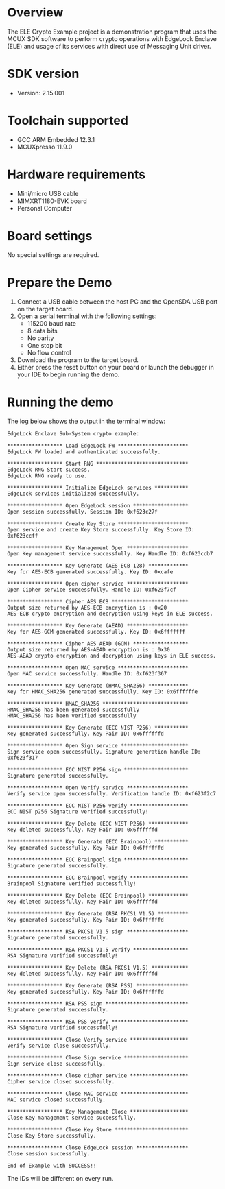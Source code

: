 Overview
========
The ELE Crypto Example project is a demonstration program that uses the MCUX SDK
software to perform crypto operations with EdgeLock Enclave (ELE) and usage of
its services with direct use of Messaging Unit driver.


SDK version
===========
- Version: 2.15.001

Toolchain supported
===================
- GCC ARM Embedded  12.3.1
- MCUXpresso  11.9.0

Hardware requirements
=====================
- Mini/micro USB cable
- MIMXRT1180-EVK board
- Personal Computer

Board settings
==============
No special settings are required.

Prepare the Demo
================
1.  Connect a USB cable between the host PC and the OpenSDA USB port on the target board. 
2.  Open a serial terminal with the following settings:
    - 115200 baud rate
    - 8 data bits
    - No parity
    - One stop bit
    - No flow control
3.  Download the program to the target board.
4.  Either press the reset button on your board or launch the debugger in your IDE to begin running the demo.

Running the demo
================
The log below shows the output in the terminal window:
~~~~~~~~~~~~~~~~~~~~~~~~~~~~~~~~~~~
EdgeLock Enclave Sub-System crypto example:

****************** Load EdgeLock FW ***********************
EdgeLock FW loaded and authenticated successfully.

****************** Start RNG ******************************
EdgeLock RNG Start success.
EdgeLock RNG ready to use.

****************** Initialize EdgeLock services ***********
EdgeLock services initialized successfully.

****************** Open EdgeLock session ******************
Open session successfully. Session ID: 0xf623c27f

****************** Create Key Store ***********************
Open service and create Key Store successfully. Key Store ID: 0xf623ccff

****************** Key Management Open ********************
Open Key management service successfully. Key Handle ID: 0xf623ccb7

****************** Key Generate (AES ECB 128) *************
Key for AES-ECB generated successfully. Key ID: 0xcafe

****************** Open cipher service ********************
Open Cipher service successfully. Handle ID: 0xf623f7cf

****************** Cipher AES ECB *************************
Output size returned by AES-ECB encryption is : 0x20
AES-ECB crypto encryption and decryption using keys in ELE success.

****************** Key Generate (AEAD) ********************
Key for AES-GCM generated successfully. Key ID: 0x6fffffff

****************** Cipher AES AEAD (GCM) ******************
Output size returned by AES-AEAD encryption is : 0x30
AES-AEAD crypto encryption and decryption using keys in ELE success.

****************** Open MAC service ***********************
Open MAC service successfully. Handle ID: 0xf623f367

****************** Key Generate (HMAC_SHA256) *************
Key for HMAC_SHA256 generated successfully. Key ID: 0x6ffffffe

****************** HMAC_SHA256 ****************************
HMAC_SHA256 has been generated successfully
HMAC_SHA256 has been verified successfully

****************** Key Generate (ECC NIST P256) ***********
Key generated successfully. Key Pair ID: 0x6ffffffd

****************** Open Sign service **********************
Sign service open successfully. Signature generation handle ID: 0xf623f317

****************** ECC NIST P256 sign *********************
Signature generated successfully.

****************** Open Verify service ********************
Verify service open successfully. Verification handle ID: 0xf623f2c7

****************** ECC NIST P256 verify *******************
ECC NIST p256 Signature verified successfully!

****************** Key Delete (ECC NIST P256) *************
Key deleted successfully. Key Pair ID: 0x6ffffffd

****************** Key Generate (ECC Brainpool) ***********
Key generated successfully. Key Pair ID: 0x6ffffffd

****************** ECC Brainpool sign *********************
Signature generated successfully.

****************** ECC Brainpool verify *******************
Brainpool Signature verified successfully!

****************** Key Delete (ECC Brainpool) *************
Key deleted successfully. Key Pair ID: 0x6ffffffd

****************** Key Generate (RSA PKCS1 V1.5) **********
Key generated successfully. Key Pair ID: 0x6ffffffd

****************** RSA PKCS1 V1.5 sign ********************
Signature generated successfully.

****************** RSA PKCS1 V1.5 verify ******************
RSA Signature verified successfully!

****************** Key Delete (RSA PKCS1 V1.5) ************
Key deleted successfully. Key Pair ID: 0x6ffffffd

****************** Key Generate (RSA PSS) *****************
Key generated successfully. Key Pair ID: 0x6ffffffd

****************** RSA PSS sign ***************************
Signature generated successfully.

****************** RSA PSS verify *************************
RSA Signature verified successfully!

****************** Close Verify service *******************
Verify service close successfully.

****************** Close Sign service *********************
Sign service close successfully.

****************** Close cipher service *******************
Cipher service closed successfully.

****************** Close MAC service **********************
MAC service closed successfully.

****************** Key Management Close *******************
Close Key management service successfully.

****************** Close Key Store ************************
Close Key Store successfully.

****************** Close EdgeLock session *****************
Close session successfully.

End of Example with SUCCESS!!
~~~~~~~~~~~~~~~~~~~~~~~~~~~~~~~~~~~
The IDs will be different on every run.
